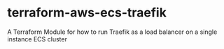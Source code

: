 # terraform-aws-ecs-traefik
A Terraform Module for how to run Traefik as a load balancer on a single instance ECS cluster
